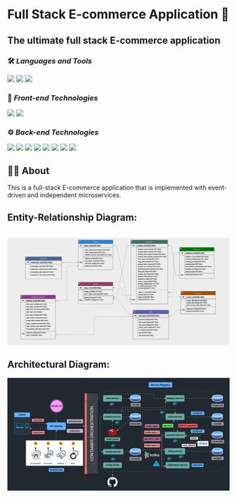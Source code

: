 # Full Stack E-commerce Application 🛒

## The ultimate full stack E-commerce application

### 🛠 <i> Languages and Tools </i>

![](https://img.shields.io/badge/Language-Java-informational?style=flat&logo=java&logoColor=white&color=088F8F)
![](https://img.shields.io/badge/Tool-Intellij_IDEA-informational?style=flat&logo=IntelliJIDEA&logoColor=white&color=088F8F)
![](https://img.shields.io/badge/Tool-Visual_Studio_Code-informational?style=flat&logo=VisualStudioCode&logoColor=white&color=088F8F)

### 📄 <i> Front-end Technologies </i>

![](https://img.shields.io/badge/Framework-React_JS-informational?style=flat&logo=react&logoColor=white&color=informational)
![](https://img.shields.io/badge/Framework-React_Bootstrap-informational?style=flat&logo=bootstrap&logoColor=white&color=informational)

### ⚙️ <i> Back-end Technologies </i>

![](https://img.shields.io/badge/Framework-Spring_Boot-informational?style=flat&logo=SpringBoot&logoColor=white&color=2bbc8a)
![](https://img.shields.io/badge/Framework-Eclipse_Vert.x-informational?style=flat&logo=eclipsevertdotx&logoColor=white&color=2bbc8a)
![](https://img.shields.io/badge/Framework-Spring_Security-informational?style=flat&logo=SpringSecurity&logoColor=white&color=2bbc8a)
![](https://img.shields.io/badge/Framework-Spring_Cloud-informational?style=flat&logo=Cloudflare&logoColor=white&color=2bbc8a)
![](https://img.shields.io/badge/Database-MySQL-informational?style=flat&logo=mySQL&logoColor=white&color=2bbc8a)
![](https://img.shields.io/badge/Database-MongoDB-informational?style=flat&logo=MongoDB&logoColor=white&color=2bbc8a)
![](https://img.shields.io/badge/Messaging-Apache_Kafka-informational?style=flat&logo=ApacheKafka&logoColor=white&color=2bbc8a)
![](https://img.shields.io/badge/Documentation-Swagger-informational?style=flat&logo=swagger&logoColor=white&color=2bbc8a)

## 🧑‍💻 About

This is a full-stack E-commerce application that is implemented with event-driven and independent microservices.

## Entity-Relationship Diagram:

<br />
<img src="ER.gif" alt="" />

## Architectural Diagram:

<img src="full-stack-e-commerce-diagram.gif"  alt=""/>